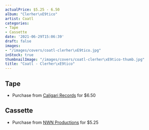 ```yaml
---
actualPrice: $5.25 - 6.50
album: "Clerher\xE9tico"
artist: Coatl
categories:
- Tape
- Cassette
date: '2021-06-29T15:06:39'
draft: false
images:
- "/images/covers/coatl-clerher\xE9tico.jpg"
inStock: true
thumbnailImage: "/images/covers/coatl-clerher\xE9tico-thumb.jpg"
title: "Coatl - Clerher\xE9tico"
---
```


## Tape
* Purchase from [Caligari Records](https://caligarirecords.storenvy.com/products/24171183-coatl-clerheretico) for $6.50
## Cassette
* Purchase from [NWN Productions](http://shop.nwnprod.com/index.php?route=product/product&path=73&product_id=4607&sort=pd.name&order=ASC) for $5.25
